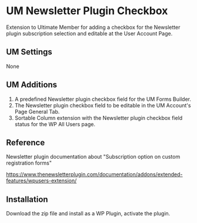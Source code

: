 # UM Newsletter Plugin Checkbox
Extension to Ultimate Member for adding a checkbox for the Newsletter plugin subscription selection and editable at the User Account Page.
## UM Settings
None
## UM Additions
1. A predefined Newsletter plugin checkbox field for the UM Forms Builder.
2. The Newsletter plugin checkbox field to be editable in the UM Account's Page General Tab.
3. Sortable Column extension with the Newsletter plugin checkbox field status for the WP All Users page.
## Reference
Newsletter plugin documentation about "Subscription option on custom registration forms"

https://www.thenewsletterplugin.com/documentation/addons/extended-features/wpusers-extension/
## Installation
Download the zip file and install as a WP Plugin, activate the plugin.
